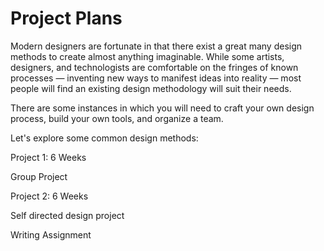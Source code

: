 # Project Plans

Modern designers are fortunate in that there exist a great many design methods to create almost anything imaginable. While some artists, designers, and technologists are comfortable on the fringes of known processes — inventing new ways to manifest ideas into reality — most people will find an existing design methodology will suit their needs.

There are some instances in which you will need to craft your own design process, build your own tools, and organize a team.

Let's explore some common design methods:





Project 1: 6 Weeks

Group Project

Project 2: 6 Weeks

Self directed design project

Writing Assignment

